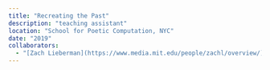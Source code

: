 ```yaml
---
title: "Recreating the Past"
description: "teaching assistant"
location: "School for Poetic Computation, NYC"
date: "2019"
collaborators:
  - "[Zach Lieberman](https://www.media.mit.edu/people/zachl/overview/)"
---
```

